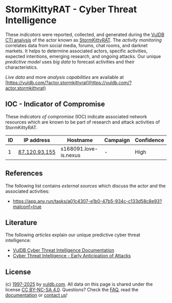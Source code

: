 # StormKittyRAT - Cyber Threat Intelligence

These _indicators_ were reported, collected, and generated during the [VulDB CTI analysis](https://vuldb.com/?kb.cti) of the actor known as [StormKittyRAT](https://vuldb.com/?actor.stormkittyrat). The _activity monitoring_ correlates data from social media, forums, chat rooms, and darknet markets. It helps to determine associated actors, specific activities, expected intentions, emerging research, and ongoing attacks. Our unique _predictive model_ uses _big data_ to forecast activities and their characteristics.

_Live data_ and more _analysis capabilities_ are available at [https://vuldb.com/?actor.stormkittyrat](https://vuldb.com/?actor.stormkittyrat)

## IOC - Indicator of Compromise

These _indicators of compromise_ (IOC) indicate associated network resources which are known to be part of research and attack activities of StormKittyRAT.

ID | IP address | Hostname | Campaign | Confidence
-- | ---------- | -------- | -------- | ----------
1 | [87.120.93.155](https://vuldb.com/?ip.87.120.93.155) | s168091.love-is.nexus | - | High

## References

The following list contains _external sources_ which discuss the actor and the associated activities:

* https://app.any.run/tasks/a01c4307-e1b0-47b5-934c-c133d58c8e93?malconf=true

## Literature

The following _articles_ explain our unique predictive cyber threat intelligence:

* [VulDB Cyber Threat Intelligence Documentation](https://vuldb.com/?kb.cti)
* [Cyber Threat Intelligence - Early Anticipation of Attacks](https://www.scip.ch/en/?labs.20201022)

## License

(c) [1997-2025](https://vuldb.com/?kb.changelog) by [vuldb.com](https://vuldb.com/?kb.about). All data on this page is shared under the license [CC BY-NC-SA 4.0](https://creativecommons.org/licenses/by-nc-sa/4.0/). Questions? Check the [FAQ](https://vuldb.com/?kb.faq), read the [documentation](https://vuldb.com/?kb) or [contact us](https://vuldb.com/?contact)!
